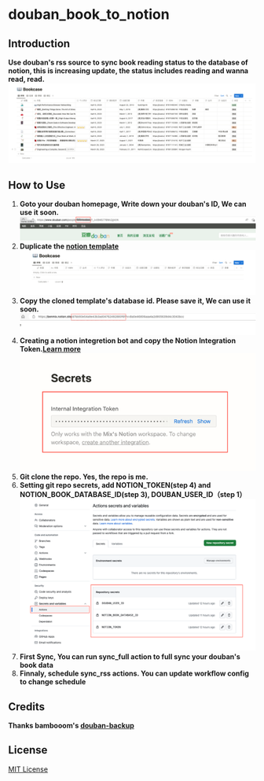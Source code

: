# douban_book_to_notion

## Introduction
**Use douban's rss source to sync book reading status to the database of notion, this is increasing update, the status includes reading and wanna read, read.**
![](/assets/screenshot_showcase.png)
## How to Use
1. **Goto your douban homepage, Write down your douban's ID, We can use it soon.**
  ![](/assets/screenshot_doban_user_id.png)
2. **Duplicate the [notion template](https://benmix.notion.site/d7bb93e54a9e43b3ad04762492880f6f?v=8a0e46806aaa4a2d905639d4c3043bcc)**
![](/assets/screenshot_notion_database.png)
3. **Copy the cloned template's database id. Please save it, We can use it soon.**
  ![](assets/screenshot_notion_database_id.png)
4. **Creating a notion integretion bot and copy the Notion Integration Token.[Learn more](https://developers.notion.com/docs/create-a-notion-integration)**
![](/assets/screenshot_notion_integration_bot.png)
5. **Git clone the repo. Yes, the repo is me.**
6. **Setting git repo secrets, add NOTION_TOKEN(step 4) and NOTION_BOOK_DATABASE_ID(step 3), DOUBAN_USER_ID（step 1）**
![](assets/screenshot_add_secrets.png)
7. **First Sync, You can run sync_full action to full sync your douban's book data**
8. **Finnaly, schedule sync_rss actions. You can update workflow config to change schedule**

## Credits
**Thanks bambooom's [douban-backup](https://github.com/bambooom/douban-backup)**


## License
[MIT License](/LICENSE)







